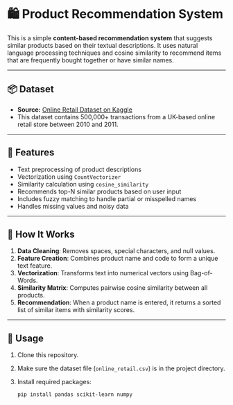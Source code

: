 # 🛍️ Product Recommendation System

This is a simple **content-based recommendation system** that suggests similar products based on their textual descriptions. It uses natural language processing techniques and cosine similarity to recommend items that are frequently bought together or have similar names.

---

## 📦 Dataset

- **Source:** [Online Retail Dataset on Kaggle](https://www.kaggle.com/datasets/ulrikthygepedersen/online-retail-dataset/data)
- This dataset contains 500,000+ transactions from a UK-based online retail store between 2010 and 2011.

---

## 🔧 Features

- Text preprocessing of product descriptions  
- Vectorization using `CountVectorizer`  
- Similarity calculation using `cosine_similarity`  
- Recommends top-N similar products based on user input  
- Includes fuzzy matching to handle partial or misspelled names  
- Handles missing values and noisy data

---

## 🧠 How It Works

1. **Data Cleaning**: Removes spaces, special characters, and null values.
2. **Feature Creation**: Combines product name and code to form a unique text feature.
3. **Vectorization**: Transforms text into numerical vectors using Bag-of-Words.
4. **Similarity Matrix**: Computes pairwise cosine similarity between all products.
5. **Recommendation**: When a product name is entered, it returns a sorted list of similar items with similarity scores.

---

## 🚀 Usage

1. Clone this repository.
2. Make sure the dataset file (`online_retail.csv`) is in the project directory.
3. Install required packages:

   ```bash
   pip install pandas scikit-learn numpy